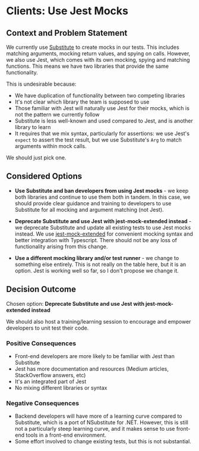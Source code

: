 # Clients: Use Jest Mocks

## Context and Problem Statement

We currently use [Substitute](https://www.npmjs.com/package/@fluffy-spoon/substitute) to create
mocks in our tests. This includes matching arguments, mocking return values, and spying on calls.
However, we also use Jest, which comes with its own mocking, spying and matching functions. This
means we have two libraries that provide the same functionality.

This is undesirable because:

- We have duplication of functionality between two competing libraries
- It's not clear which library the team is supposed to use
- Those familiar with Jest will naturally use Jest for their mocks, which is not the pattern we
  currently follow
- Substitute is less well-known and used compared to Jest, and is another library to learn
- It requires that we mix syntax, particularly for assertions: we use Jest's `expect` to assert the
  test result, but we use Substitute's `Arg` to match arguments within mock calls.

We should just pick one.

## Considered Options

- **Use Substitute and ban developers from using Jest mocks** - we keep both libraries and continue
  to use them both in tandem. In this case, we should provide clear guidance and training to
  developers to use Substitute for all mocking and argument matching (not Jest).

- **Deprecate Substitute and use Jest with jest-mock-extended instead** - we deprecate Substitute
  and update all existing tests to use Jest mocks instead. We use
  [jest-mock-extended](https://github.com/marchaos/jest-mock-extended/) for convenient mocking
  syntax and better integration with Typescript. There should not be any loss of functionality
  arising from this change.

- **Use a different mocking library and/or test runner** - we change to something else entirely.
  This is not really on the table here, but it is an option. Jest is working well so far, so I don't
  propose we change it.

## Decision Outcome

Chosen option: **Deprecate Substitute and use Jest with jest-mock-extended instead**

We should also host a training/learning session to encourage and empower developers to unit test
their code.

### Positive Consequences

- Front-end developers are more likely to be familiar with Jest than Substitute
- Jest has more documentation and resources (Medium articles, StackOverflow answers, etc)
- It's an integrated part of Jest
- No mixing different libraries or syntax

### Negative Consequences

- Backend developers will have more of a learning curve compared to Substitute, which is a port of
  NSubstitute for .NET. However, this is still not a particularly steep learning curve, and it makes
  sense to use front-end tools in a front-end environment.
- Some effort involved to change existing tests, but this is not substantial.
